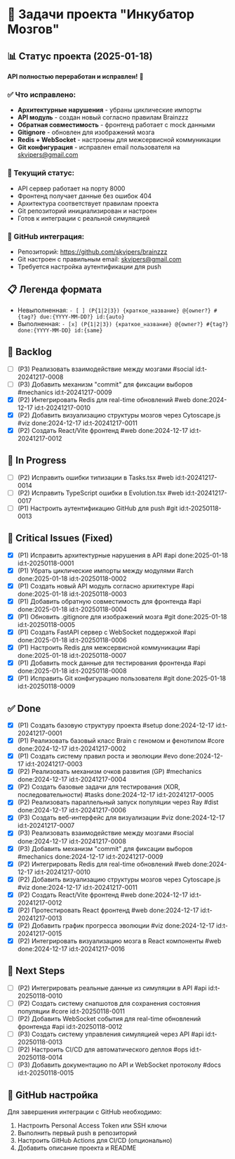 # 🧠 Задачи проекта "Инкубатор Мозгов"

## 📊 Статус проекта (2025-01-18)
**API полностью переработан и исправлен!** 🎉

### ✅ Что исправлено:
- **Архитектурные нарушения** - убраны циклические импорты
- **API модуль** - создан новый согласно правилам Brainzzz
- **Обратная совместимость** - фронтенд работает с mock данными
- **Gitignore** - обновлен для изображений мозга
- **Redis + WebSocket** - настроены для межсервисной коммуникации
- **Git конфигурация** - исправлен email пользователя на skvipers@gmail.com

### 🚀 Текущий статус:
- API сервер работает на порту 8000
- Фронтенд получает данные без ошибок 404
- Архитектура соответствует правилам проекта
- Git репозиторий инициализирован и настроен
- Готов к интеграции с реальной симуляцией

### 🔗 GitHub интеграция:
- Репозиторий: https://github.com/skvipers/brainzzz
- Git настроен с правильным email: skvipers@gmail.com
- Требуется настройка аутентификации для push

## 📋 Легенда формата
- Невыполненная: `- [ ] (P{1|2|3}) {краткое_название} @{owner?} #{tag?} due:{YYYY-MM-DD?} id:{auto}`
- Выполненная: `- [x] (P{1|2|3}) {краткое_название} @{owner?} #{tag?} done:{YYYY-MM-DD} id:{same}`

## 🚀 Backlog
- [ ] (P3) Реализовать взаимодействие между мозгами #social id:t-20241217-0008
- [ ] (P3) Добавить механизм "commit" для фиксации выборов #mechanics id:t-20241217-0009
- [x] (P2) Интегрировать Redis для real-time обновлений #web done:2024-12-17 id:t-20241217-0010
- [x] (P2) Добавить визуализацию структуры мозгов через Cytoscape.js #viz done:2024-12-17 id:t-20241217-0011
- [x] (P2) Создать React/Vite фронтенд #web done:2024-12-17 id:t-20241217-0012

## 🔄 In Progress
- [ ] (P2) Исправить ошибки типизации в Tasks.tsx #web id:t-20241217-0014
- [ ] (P2) Исправить TypeScript ошибки в Evolution.tsx #web id:t-20241217-0017
- [ ] (P1) Настроить аутентификацию GitHub для push #git id:t-20250118-0013

## 🚨 Critical Issues (Fixed)
- [x] (P1) Исправить архитектурные нарушения в API #api done:2025-01-18 id:t-20250118-0001
- [x] (P1) Убрать циклические импорты между модулями #arch done:2025-01-18 id:t-20250118-0002
- [x] (P1) Создать новый API модуль согласно архитектуре #api done:2025-01-18 id:t-20250118-0003
- [x] (P1) Добавить обратную совместимость для фронтенда #api done:2025-01-18 id:t-20250118-0004
- [x] (P1) Обновить .gitignore для изображений мозга #git done:2025-01-18 id:t-20250118-0005
- [x] (P1) Создать FastAPI сервер с WebSocket поддержкой #api done:2025-01-18 id:t-20250118-0006
- [x] (P1) Настроить Redis для межсервисной коммуникации #api done:2025-01-18 id:t-20250118-0007
- [x] (P1) Добавить mock данные для тестирования фронтенда #api done:2025-01-18 id:t-20250118-0008
- [x] (P1) Исправить Git конфигурацию пользователя #git done:2025-01-18 id:t-20250118-0009

## ✅ Done
- [x] (P1) Создать базовую структуру проекта #setup done:2024-12-17 id:t-20241217-0001
- [x] (P1) Реализовать базовый класс Brain с геномом и фенотипом #core done:2024-12-17 id:t-20241217-0002
- [x] (P1) Создать систему правил роста и эволюции #evo done:2024-12-17 id:t-20241217-0003
- [x] (P2) Реализовать механизм очков развития (GP) #mechanics done:2024-12-17 id:t-20241217-0004
- [x] (P2) Создать базовые задачи для тестирования (XOR, последовательности) #tasks done:2024-12-17 id:t-20241217-0005
- [x] (P2) Реализовать параллельный запуск популяции через Ray #dist done:2024-12-17 id:t-20241217-0006
- [x] (P3) Создать веб-интерфейс для визуализации #viz done:2024-12-17 id:t-20241217-0007
- [x] (P3) Реализовать взаимодействие между мозгами #social done:2024-12-17 id:t-20241217-0008
- [x] (P3) Добавить механизм "commit" для фиксации выборов #mechanics done:2024-12-17 id:t-20241217-0009
- [x] (P2) Интегрировать Redis для real-time обновлений #web done:2024-12-17 id:t-20241217-0010
- [x] (P2) Добавить визуализацию структуры мозгов через Cytoscape.js #viz done:2024-12-17 id:t-20241217-0011
- [x] (P2) Создать React/Vite фронтенд #web done:2024-12-17 id:t-20241217-0012
- [x] (P2) Протестировать React фронтенд #web done:2024-12-17 id:t-20241217-0013
- [x] (P2) Добавить график прогресса эволюции #viz done:2024-12-17 id:t-20241217-0015
- [x] (P2) Интегрировать визуализацию мозга в React компоненты #web done:2024-12-17 id:t-20241217-0016

## 🎯 Next Steps
- [ ] (P2) Интегрировать реальные данные из симуляции в API #api id:t-20250118-0010
- [ ] (P2) Создать систему снапшотов для сохранения состояния популяции #core id:t-20250118-0011
- [ ] (P2) Добавить WebSocket события для real-time обновлений фронтенда #api id:t-20250118-0012
- [ ] (P3) Создать систему управления симуляцией через API #api id:t-20250118-0013
- [ ] (P2) Настроить CI/CD для автоматического деплоя #ops id:t-20250118-0014
- [ ] (P3) Добавить документацию по API и WebSocket протоколу #docs id:t-20250118-0015

## 🔧 GitHub настройка
Для завершения интеграции с GitHub необходимо:
1. Настроить Personal Access Token или SSH ключи
2. Выполнить первый push в репозиторий
3. Настроить GitHub Actions для CI/CD (опционально)
4. Добавить описание проекта и README 